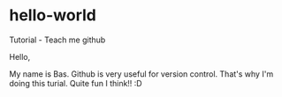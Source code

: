 # hello-world
Tutorial - Teach me github

Hello,

My name is Bas. Github is very useful for version control. That's why I'm doing this turial. Quite fun I think!! :D
